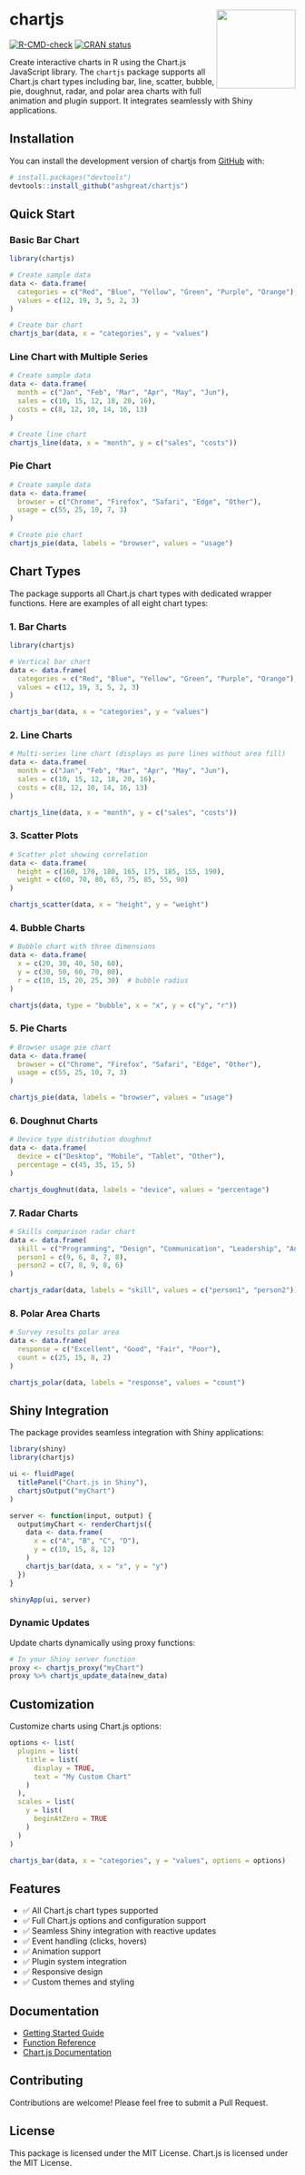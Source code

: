 # chartjs <img src="man/figures/logo.png" align="right" height="139" />

<!-- badges: start -->
[![R-CMD-check](https://github.com/ashgreat/chartjs/actions/workflows/R-CMD-check.yaml/badge.svg)](https://github.com/ashgreat/chartjs/actions/workflows/R-CMD-check.yaml)
[![CRAN status](https://www.r-pkg.org/badges/version/chartjs)](https://CRAN.R-project.org/package=chartjs)
<!-- badges: end -->

Create interactive charts in R using the Chart.js JavaScript library. The `chartjs` package supports all Chart.js chart types including bar, line, scatter, bubble, pie, doughnut, radar, and polar area charts with full animation and plugin support. It integrates seamlessly with Shiny applications.

## Installation

You can install the development version of chartjs from [GitHub](https://github.com/) with:

``` r
# install.packages("devtools")
devtools::install_github("ashgreat/chartjs")
```

## Quick Start

### Basic Bar Chart

```r
library(chartjs)

# Create sample data
data <- data.frame(
  categories = c("Red", "Blue", "Yellow", "Green", "Purple", "Orange"),
  values = c(12, 19, 3, 5, 2, 3)
)

# Create bar chart
chartjs_bar(data, x = "categories", y = "values")
```

### Line Chart with Multiple Series

```r
# Create sample data
data <- data.frame(
  month = c("Jan", "Feb", "Mar", "Apr", "May", "Jun"),
  sales = c(10, 15, 12, 18, 20, 16),
  costs = c(8, 12, 10, 14, 16, 13)
)

# Create line chart
chartjs_line(data, x = "month", y = c("sales", "costs"))
```

### Pie Chart

```r
# Create sample data  
data <- data.frame(
  browser = c("Chrome", "Firefox", "Safari", "Edge", "Other"),
  usage = c(55, 25, 10, 7, 3)
)

# Create pie chart
chartjs_pie(data, labels = "browser", values = "usage")
```

## Chart Types

The package supports all Chart.js chart types with dedicated wrapper functions. Here are examples of all eight chart types:

### 1. Bar Charts

```r
library(chartjs)

# Vertical bar chart
data <- data.frame(
  categories = c("Red", "Blue", "Yellow", "Green", "Purple", "Orange"),
  values = c(12, 19, 3, 5, 2, 3)
)

chartjs_bar(data, x = "categories", y = "values")
```

### 2. Line Charts

```r
# Multi-series line chart (displays as pure lines without area fill)
data <- data.frame(
  month = c("Jan", "Feb", "Mar", "Apr", "May", "Jun"),
  sales = c(10, 15, 12, 18, 20, 16),
  costs = c(8, 12, 10, 14, 16, 13)
)

chartjs_line(data, x = "month", y = c("sales", "costs"))
```

### 3. Scatter Plots

```r
# Scatter plot showing correlation
data <- data.frame(
  height = c(160, 170, 180, 165, 175, 185, 155, 190),
  weight = c(60, 70, 80, 65, 75, 85, 55, 90)
)

chartjs_scatter(data, x = "height", y = "weight")
```

### 4. Bubble Charts

```r
# Bubble chart with three dimensions
data <- data.frame(
  x = c(20, 30, 40, 50, 60),
  y = c(30, 50, 60, 70, 80),
  r = c(10, 15, 20, 25, 30)  # bubble radius
)

chartjs(data, type = "bubble", x = "x", y = c("y", "r"))
```

### 5. Pie Charts

```r
# Browser usage pie chart
data <- data.frame(
  browser = c("Chrome", "Firefox", "Safari", "Edge", "Other"),
  usage = c(55, 25, 10, 7, 3)
)

chartjs_pie(data, labels = "browser", values = "usage")
```

### 6. Doughnut Charts

```r
# Device type distribution doughnut
data <- data.frame(
  device = c("Desktop", "Mobile", "Tablet", "Other"),
  percentage = c(45, 35, 15, 5)
)

chartjs_doughnut(data, labels = "device", values = "percentage")
```

### 7. Radar Charts

```r
# Skills comparison radar chart
data <- data.frame(
  skill = c("Programming", "Design", "Communication", "Leadership", "Analytics"),
  person1 = c(9, 6, 8, 7, 8),
  person2 = c(7, 8, 9, 8, 6)
)

chartjs_radar(data, labels = "skill", values = c("person1", "person2"))
```

### 8. Polar Area Charts

```r
# Survey results polar area
data <- data.frame(
  response = c("Excellent", "Good", "Fair", "Poor"),
  count = c(25, 15, 8, 2)
)

chartjs_polar(data, labels = "response", values = "count")
```

## Shiny Integration

The package provides seamless integration with Shiny applications:

```r
library(shiny)
library(chartjs)

ui <- fluidPage(
  titlePanel("Chart.js in Shiny"),
  chartjsOutput("myChart")
)

server <- function(input, output) {
  output$myChart <- renderChartjs({
    data <- data.frame(
      x = c("A", "B", "C", "D"),
      y = c(10, 15, 8, 12)
    )
    chartjs_bar(data, x = "x", y = "y")
  })
}

shinyApp(ui, server)
```

### Dynamic Updates

Update charts dynamically using proxy functions:

```r
# In your Shiny server function
proxy <- chartjs_proxy("myChart")
proxy %>% chartjs_update_data(new_data)
```

## Customization

Customize charts using Chart.js options:

```r
options <- list(
  plugins = list(
    title = list(
      display = TRUE,
      text = "My Custom Chart"
    )
  ),
  scales = list(
    y = list(
      beginAtZero = TRUE
    )
  )
)

chartjs_bar(data, x = "categories", y = "values", options = options)
```

## Features

- ✅ All Chart.js chart types supported
- ✅ Full Chart.js options and configuration support  
- ✅ Seamless Shiny integration with reactive updates
- ✅ Event handling (clicks, hovers)
- ✅ Animation support
- ✅ Plugin system integration
- ✅ Responsive design
- ✅ Custom themes and styling

## Documentation

- [Getting Started Guide](https://ashgreat.github.io/chartjs/articles/getting-started.html)
- [Function Reference](https://ashgreat.github.io/chartjs/reference/)
- [Chart.js Documentation](https://www.chartjs.org/docs/latest/)

## Contributing

Contributions are welcome! Please feel free to submit a Pull Request.

## License

This package is licensed under the MIT License. Chart.js is licensed under the MIT License.